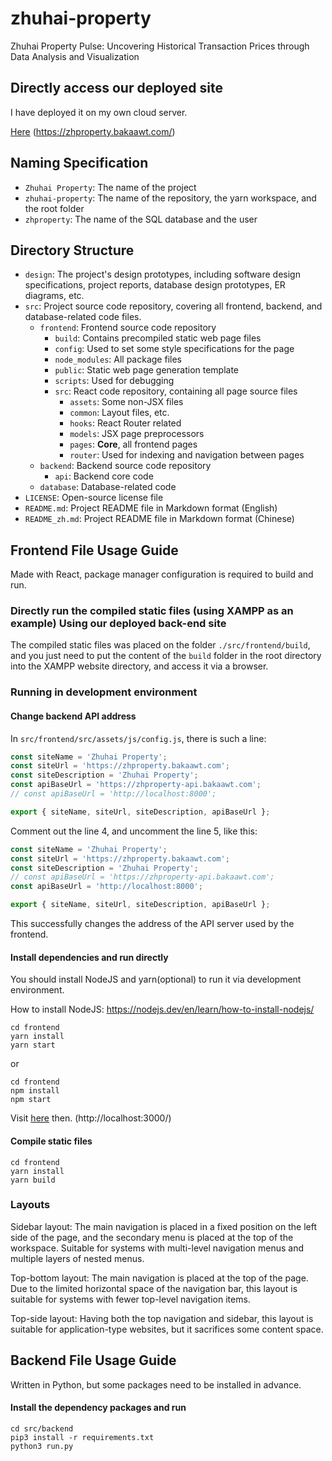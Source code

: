 # zhuhai-property

Zhuhai Property Pulse: Uncovering Historical Transaction Prices through Data Analysis and Visualization

## Directly access our deployed site

I have deployed it on my own cloud server.

[Here](https://zhproperty.bakaawt.com/) (https://zhproperty.bakaawt.com/)

## Naming Specification

- `Zhuhai Property`: The name of the project
- `zhuhai-property`: The name of the repository, the yarn workspace, and the root folder
- `zhproperty`: The name of the SQL database and the user

## Directory Structure

- `design`: The project's design prototypes, including software design specifications, project reports, database design prototypes, ER diagrams, etc.
- `src`: Project source code repository, covering all frontend, backend, and database-related code files.
  - `frontend`: Frontend source code repository
    - `build`: Contains precompiled static web page files
    - `config`: Used to set some style specifications for the page
    - `node_modules`: All package files
    - `public`: Static web page generation template
    - `scripts`: Used for debugging
    - `src`: React code repository, containing all page source files
      - `assets`: Some non-JSX files
      - `common`: Layout files, etc.
      - `hooks`: React Router related
      - `models`: JSX page preprocessors
      - `pages`: **Core**, all frontend pages
      - `router`: Used for indexing and navigation between pages
  - `backend`: Backend source code repository
    - `api`: Backend core code
  - `database`: Database-related code
- `LICENSE`: Open-source license file
- `README.md`: Project README file in Markdown format (English)
- `README_zh.md`: Project README file in Markdown format (Chinese)

## Frontend File Usage Guide

Made with React, package manager configuration is required to build and run.

### Directly run the compiled static files (using XAMPP as an example) Using our deployed back-end site

The compiled static files was placed on the folder `./src/frontend/build`, and you just need to put the content of the `build` folder in the root directory into the XAMPP website directory, and access it via a browser.

### Running in development environment

#### Change backend API address

In `src/frontend/src/assets/js/config.js`, there is such a line:

```javascript
const siteName = 'Zhuhai Property';
const siteUrl = 'https://zhproperty.bakaawt.com';
const siteDescription = 'Zhuhai Property';
const apiBaseUrl = 'https://zhproperty-api.bakaawt.com';
// const apiBaseUrl = 'http://localhost:8000';

export { siteName, siteUrl, siteDescription, apiBaseUrl };
```

Comment out the line 4, and uncomment the line 5, like this:

```javascript
const siteName = 'Zhuhai Property';
const siteUrl = 'https://zhproperty.bakaawt.com';
const siteDescription = 'Zhuhai Property';
// const apiBaseUrl = 'https://zhproperty-api.bakaawt.com';
const apiBaseUrl = 'http://localhost:8000';

export { siteName, siteUrl, siteDescription, apiBaseUrl };
```

This successfully changes the address of the API server used by the frontend.

#### Install dependencies and run directly

You should install NodeJS and yarn(optional) to run it via development environment.

How to install NodeJS: https://nodejs.dev/en/learn/how-to-install-nodejs/

```shell
cd frontend
yarn install
yarn start
```

or

```shell
cd frontend
npm install
npm start
```

Visit [here](http://localhost:3000/) then. (http://localhost:3000/)

#### Compile static files

```shell
cd frontend
yarn install
yarn build
```

### Layouts

Sidebar layout: The main navigation is placed in a fixed position on the left side of the page, and the secondary menu is placed at the top of the workspace. Suitable for systems with multi-level navigation menus and multiple layers of nested menus.

Top-bottom layout: The main navigation is placed at the top of the page. Due to the limited horizontal space of the navigation bar, this layout is suitable for systems with fewer top-level navigation items.

Top-side layout: Having both the top navigation and sidebar, this layout is suitable for application-type websites, but it sacrifices some content space.

## Backend File Usage Guide

Written in Python, but some packages need to be installed in advance.

#### Install the dependency packages and run

```shell
cd src/backend
pip3 install -r requirements.txt
python3 run.py
```
